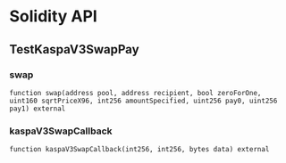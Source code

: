 # Solidity API

## TestKaspaV3SwapPay

### swap

```solidity
function swap(address pool, address recipient, bool zeroForOne, uint160 sqrtPriceX96, int256 amountSpecified, uint256 pay0, uint256 pay1) external
```

### kaspaV3SwapCallback

```solidity
function kaspaV3SwapCallback(int256, int256, bytes data) external
```

